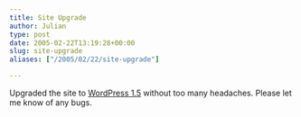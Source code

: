 ```yaml
---
title: Site Upgrade
author: Julian
type: post
date: 2005-02-22T13:19:28+00:00
slug: site-upgrade 
aliases: ["/2005/02/22/site-upgrade"]

---
```

Upgraded the site to [WordPress 1.5][1] without too many headaches. Please let me know of any bugs.

 [1]: https://wordpress.org/development/2005/02/strayhorn/